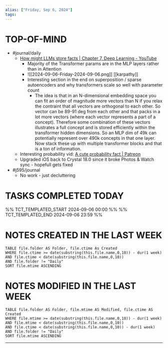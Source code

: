 ```yaml
---
alias: ["Friday, Sep 6, 2024"]
tags: 
---
```


# TOP-OF-MIND
- #journal/daily 
	- [How might LLMs store facts | Chapter 7, Deep Learning - YouTube](https://www.youtube.com/watch?v=9-Jl0dxWQs8)
		- Majority of the Transformer params are in the MLP layers rather than in Attention
		- ![[2024-09-06-Friday-2024-09-06.png]] [[karpathy]]
		- Interesting section in the end on superposition / sparse autoencoders and why transformers scale so well with parameter count
			- The idea is that in an N-dimensional embedding space you can fit an order of magnitude more vectors than N if you relax the contraint that all vectors are orthogonal to each other. So vector can be 89-91 deg from each other and that packs in a lot more vectors (where each vector represents a part of a concept). Therefore some combination of these vectors illustrates a full concept and is stored efficiently within the transformer hidden dimensions. So an MLP dim of 49k can potentially represent over 490k concepts in that one layer. Now stack these up with multiple transformer blocks and that is a ton of information.
	- Interesting probability vid: [A cute probability fact | Patreon](https://www.patreon.com/posts/cute-probability-111300663?post_id=111300663)
	- Upgraded iOS back to Crystal 18.0 since it broke Photos & Watch sync - hopefull gets fixed
- #j595/journal 
	- No work - just decluttering
# TASKS COMPLETED TODAY
%% TCT_TEMPLATED_START 2024-09-06 00:00 %%
%% TCT_TEMPLATED_END 2024-09-06 23:59 %%


# NOTES CREATED IN THE LAST WEEK
``` dataview
TABLE file.folder AS Folder, file.ctime As Created
WHERE file.ctime >= date(substring(this.file.name,0,10)) - dur(1 week) 
AND file.ctime < date(substring(this.file.name,0,10)) 
AND file.folder != "Daily"
SORT file.mtime ASCENDING
```

# NOTES MODIFIED IN THE LAST WEEK
``` dataview
TABLE file.folder AS Folder, file.mtime AS Modified, file.ctime AS Created
WHERE file.mtime >= date(substring(this.file.name,0,10)) - dur(1 week)
AND file.mtime < date(substring(this.file.name,0,10))
AND file.ctime < date(substring(this.file.name,0,10)) - dur(1 week)
AND file.folder != "Daily"
SORT file.mtime ASCENDING
```
---
